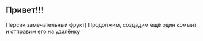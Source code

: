 ## Привет!!!
Персик замечательный фрукт)
Продолжим, создадим ещё один коммит и отправим его на удалёнку
